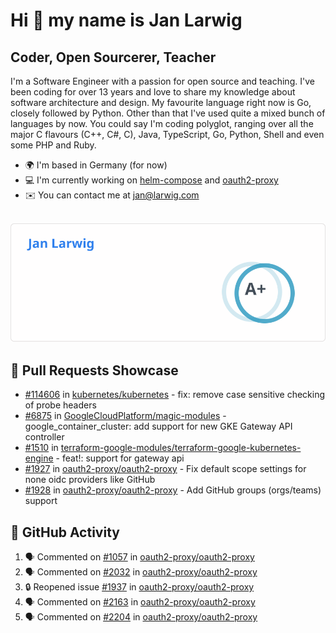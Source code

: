 # Hi 👋 my name is Jan Larwig

## Coder, Open Sourcerer, Teacher

I'm a Software Engineer with a passion for open source and teaching. I've been coding for over 13 years and love to share my knowledge about software architecture and design. My favourite language right now is Go, closely followed by Python. Other than that I've used quite a mixed bunch of languages by now. You could say I'm coding polyglot, ranging over all the major C flavours (C++, C#, C), Java, TypeScript, Go, Python, Shell and even some PHP and Ruby.

- 🌍 I'm based in Germany (for now)
- 💻 I'm currently working on [helm-compose](https://seacrew.github.io/helm-compose/) and [oauth2-proxy](https://github.com/oauth2-proxy/oauth2-proxy)
- ✉️ You can contact me at [jan@larwig.com](mailto:jan@larwig.com)

<br>

<a href="https://github.com/anuraghazra/github-readme-stats">
  <picture>
    <source
      srcset="https://raw.githubusercontent.com/tuunit/tuunit/main/general_dark.svg" 
      media="(prefers-color-scheme: dark)" 
    />
    <source
      srcset="https://raw.githubusercontent.com/tuunit/tuunit/main/general_light.svg" 
      media="(prefers-color-scheme: light), (prefers-color-scheme: no-preference)" 
    />
    <img src="https://raw.githubusercontent.com/tuunit/tuunit/main/general_light.svg" />
  </picture>
</a>

## 🔧 Pull Requests Showcase

- [#114606](https://github.com/kubernetes/kubernetes/issues/114606) in [kubernetes/kubernetes](https://github.com/kubernetes/kubernetes) - fix: remove case sensitive checking of probe headers
- [#6875](https://github.com/GoogleCloudPlatform/magic-modules/pull/6875) in [GoogleCloudPlatform/magic-modules](https://github.com/GoogleCloudPlatform/magic-modules) - google_container_cluster: add support for new GKE Gateway API controller
- [#1510](https://github.com/terraform-google-modules/terraform-google-kubernetes-engine/pull/1510) in [terraform-google-modules/terraform-google-kubernetes-engine](https://github.com/terraform-google-modules/terraform-google-kubernetes-engine) - feat!: support for gateway api
- [#1927](https://github.com/oauth2-proxy/oauth2-proxy/issues/1927) in [oauth2-proxy/oauth2-proxy](https://github.com/oauth2-proxy/oauth2-proxy) - Fix default scope settings for none oidc providers like GitHub
- [#1928](https://github.com/oauth2-proxy/oauth2-proxy/issues/1928) in [oauth2-proxy/oauth2-proxy](https://github.com/oauth2-proxy/oauth2-proxy) - Add GitHub groups (orgs/teams) support

## 🔔 GitHub Activity

<!--START_SECTION:activity-->
1. 🗣 Commented on [#1057](https://github.com/oauth2-proxy/oauth2-proxy/issues/1057#issuecomment-1717657860) in [oauth2-proxy/oauth2-proxy](https://github.com/oauth2-proxy/oauth2-proxy)
2. 🗣 Commented on [#2032](https://github.com/oauth2-proxy/oauth2-proxy/issues/2032#issuecomment-1717543556) in [oauth2-proxy/oauth2-proxy](https://github.com/oauth2-proxy/oauth2-proxy)
3. 🔒 Reopened issue [#1937](https://github.com/oauth2-proxy/oauth2-proxy/issues/1937) in [oauth2-proxy/oauth2-proxy](https://github.com/oauth2-proxy/oauth2-proxy)
4. 🗣 Commented on [#2163](https://github.com/oauth2-proxy/oauth2-proxy/issues/2163#issuecomment-1717098184) in [oauth2-proxy/oauth2-proxy](https://github.com/oauth2-proxy/oauth2-proxy)
5. 🗣 Commented on [#2204](https://github.com/oauth2-proxy/oauth2-proxy/issues/2204#issuecomment-1717092407) in [oauth2-proxy/oauth2-proxy](https://github.com/oauth2-proxy/oauth2-proxy)
<!--END_SECTION:activity-->

